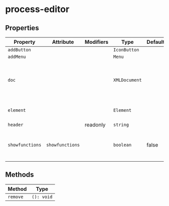 # process-editor

## Properties

| Property        | Attribute       | Modifiers | Type          | Default | Description                                      |
|-----------------|-----------------|-----------|---------------|---------|--------------------------------------------------|
| `addButton`     |                 |           | `IconButton`  |         |                                                  |
| `addMenu`       |                 |           | `Menu`        |         |                                                  |
| `doc`           |                 |           | `XMLDocument` |         | The document being edited as provided to editor by [[`Zeroline`]]. |
| `element`       |                 |           | `Element`     |         | SCL element Process                              |
| `header`        |                 | readonly  | `string`      |         |                                                  |
| `showfunctions` | `showfunctions` |           | `boolean`     | false   | Whether `Function` and `LNode` are rendered      |

## Methods

| Method   | Type       |
|----------|------------|
| `remove` | `(): void` |
